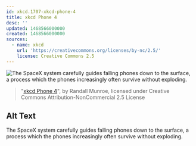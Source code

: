```yaml
---
id: xkcd.1707-xkcd-phone-4
title: xkcd Phone 4
desc: ''
updated: 1468566000000
created: 1468566000000
sources:
  - name: xkcd
    url: 'https://creativecommons.org/licenses/by-nc/2.5/'
    license: Creative Commons 2.5
---
```

![The SpaceX system carefully guides falling phones down to the surface, a process which the phones increasingly often survive without exploding.](https://imgs.xkcd.com/comics/xkcd_phone_4.png)
> "[xkcd Phone 4](https://xkcd.com/1707/)", by Randall Munroe, licensed under Creative Commons Attribution-NonCommercial 2.5 License

## Alt Text
The SpaceX system carefully guides falling phones down to the surface, a process which the phones increasingly often survive without exploding.
